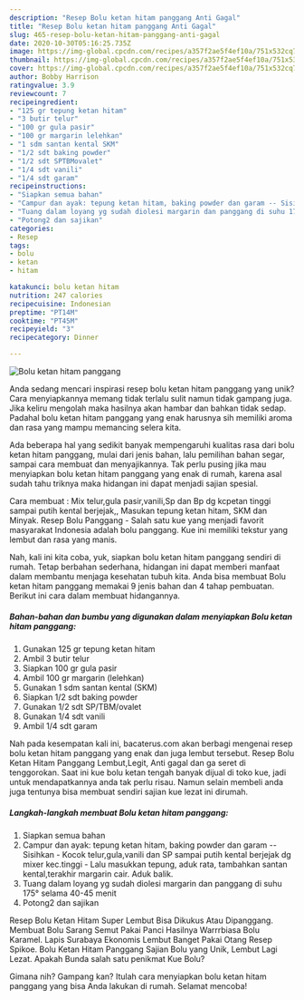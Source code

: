 ```yaml
---
description: "Resep Bolu ketan hitam panggang Anti Gagal"
title: "Resep Bolu ketan hitam panggang Anti Gagal"
slug: 465-resep-bolu-ketan-hitam-panggang-anti-gagal
date: 2020-10-30T05:16:25.735Z
image: https://img-global.cpcdn.com/recipes/a357f2ae5f4ef10a/751x532cq70/bolu-ketan-hitam-panggang-foto-resep-utama.jpg
thumbnail: https://img-global.cpcdn.com/recipes/a357f2ae5f4ef10a/751x532cq70/bolu-ketan-hitam-panggang-foto-resep-utama.jpg
cover: https://img-global.cpcdn.com/recipes/a357f2ae5f4ef10a/751x532cq70/bolu-ketan-hitam-panggang-foto-resep-utama.jpg
author: Bobby Harrison
ratingvalue: 3.9
reviewcount: 7
recipeingredient:
- "125 gr tepung ketan hitam"
- "3 butir telur"
- "100 gr gula pasir"
- "100 gr margarin lelehkan"
- "1 sdm santan kental SKM"
- "1/2 sdt baking powder"
- "1/2 sdt SPTBMovalet"
- "1/4 sdt vanili"
- "1/4 sdt garam"
recipeinstructions:
- "Siapkan semua bahan"
- "Campur dan ayak: tepung ketan hitam, baking powder dan garam -- Sisihkan  Kocok telur,gula,vanili dan SP sampai putih kental berjejak dg mixer kec.tinggi  Lalu masukkan tepung, aduk rata, tambahkan santan kental,terakhir margarin cair. Aduk balik."
- "Tuang dalam loyang yg sudah diolesi margarin dan panggang di suhu 175° selama 40-45 menit"
- "Potong2 dan sajikan"
categories:
- Resep
tags:
- bolu
- ketan
- hitam

katakunci: bolu ketan hitam 
nutrition: 247 calories
recipecuisine: Indonesian
preptime: "PT14M"
cooktime: "PT45M"
recipeyield: "3"
recipecategory: Dinner

---
```



![Bolu ketan hitam panggang](https://img-global.cpcdn.com/recipes/a357f2ae5f4ef10a/751x532cq70/bolu-ketan-hitam-panggang-foto-resep-utama.jpg)

Anda sedang mencari inspirasi resep bolu ketan hitam panggang yang unik? Cara menyiapkannya memang tidak terlalu sulit namun tidak gampang juga. Jika keliru mengolah maka hasilnya akan hambar dan bahkan tidak sedap. Padahal bolu ketan hitam panggang yang enak harusnya sih memiliki aroma dan rasa yang mampu memancing selera kita.

Ada beberapa hal yang sedikit banyak mempengaruhi kualitas rasa dari bolu ketan hitam panggang, mulai dari jenis bahan, lalu pemilihan bahan segar, sampai cara membuat dan menyajikannya. Tak perlu pusing jika mau menyiapkan bolu ketan hitam panggang yang enak di rumah, karena asal sudah tahu triknya maka hidangan ini dapat menjadi sajian spesial.

Cara membuat : Mix telur,gula pasir,vanili,Sp dan Bp dg kcpetan tinggi sampai putih kental berjejak,, Masukan tepung ketan hitam, SKM dan Minyak. Resep Bolu Panggang - Salah satu kue yang menjadi favorit masyarakat Indonesia adalah bolu panggang. Kue ini memiliki tekstur yang lembut dan rasa yang manis.


Nah, kali ini kita coba, yuk, siapkan bolu ketan hitam panggang sendiri di rumah. Tetap berbahan sederhana, hidangan ini dapat memberi manfaat dalam membantu menjaga kesehatan tubuh kita. Anda bisa membuat Bolu ketan hitam panggang memakai 9 jenis bahan dan 4 tahap pembuatan. Berikut ini cara dalam membuat hidangannya.

<!--inarticleads1-->

##### Bahan-bahan dan bumbu yang digunakan dalam menyiapkan Bolu ketan hitam panggang:

1. Gunakan 125 gr tepung ketan hitam
1. Ambil 3 butir telur
1. Siapkan 100 gr gula pasir
1. Ambil 100 gr margarin (lelehkan)
1. Gunakan 1 sdm santan kental (SKM)
1. Siapkan 1/2 sdt baking powder
1. Gunakan 1/2 sdt SP/TBM/ovalet
1. Gunakan 1/4 sdt vanili
1. Ambil 1/4 sdt garam


Nah pada kesempatan kali ini, bacaterus.com akan berbagi mengenai resep bolu ketan hitam panggang yang enak dan juga lembut tersebut. Resep Bolu Ketan Hitam Panggang Lembut,Legit, Anti gagal dan ga seret di tenggorokan. Saat ini kue bolu ketan tengah banyak dijual di toko kue, jadi untuk mendapatkannya anda tak perlu risau. Namun selain membeli anda juga tentunya bisa membuat sendiri sajian kue lezat ini dirumah. 

<!--inarticleads2-->

##### Langkah-langkah membuat Bolu ketan hitam panggang:

1. Siapkan semua bahan
1. Campur dan ayak: tepung ketan hitam, baking powder dan garam -- Sisihkan -  Kocok telur,gula,vanili dan SP sampai putih kental berjejak dg mixer kec.tinggi  - Lalu masukkan tepung, aduk rata, tambahkan santan kental,terakhir margarin cair. Aduk balik.
1. Tuang dalam loyang yg sudah diolesi margarin dan panggang di suhu 175° selama 40-45 menit
1. Potong2 dan sajikan


Resep Bolu Ketan Hitam Super Lembut Bisa Dikukus Atau Dipanggang. Membuat Bolu Sarang Semut Pakai Panci Hasilnya Warrrbiasa Bolu Karamel. Lapis Surabaya Ekonomis Lembut Banget Pakai Otang Resep Spikoe. Bolu Ketan Hitam Panggang Sajian Bolu yang Unik, Lembut Lagi Lezat. Apakah Bunda salah satu penikmat Kue Bolu? 

Gimana nih? Gampang kan? Itulah cara menyiapkan bolu ketan hitam panggang yang bisa Anda lakukan di rumah. Selamat mencoba!
